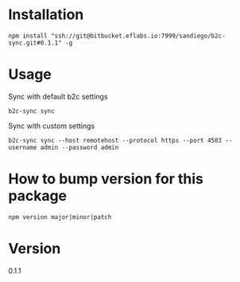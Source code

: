 # Installation

`npm install "ssh://git@bitbucket.eflabs.io:7999/sandiego/b2c-sync.git#0.1.1" -g`

# Usage

Sync with default b2c settings
```
b2c-sync sync
```

Sync with custom settings
```
b2c-sync sync --host remotehost --protocol https --port 4503 --username admin --password admin
```

# How to bump version for this package

`npm version major|minor|patch`

# Version

0.1.1